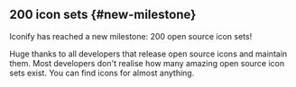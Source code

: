 ## 200 icon sets {#new-milestone}

Iconify has reached a new milestone: 200 open source icon sets!

Huge thanks to all developers that release open source icons and maintain them. Most developers don't realise how many amazing open source icon sets exist. You can find icons for almost anything.
